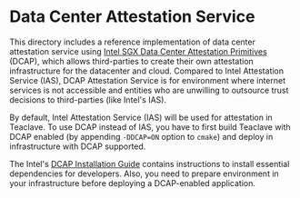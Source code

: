 # Data Center Attestation Service

This directory includes a reference implementation of data center attestation
service using
[Intel SGX Data Center Attestation Primitives](https://software.intel.com/en-us/blogs/2019/05/21/intel-sgx-datacenter-attestation-primitives) (DCAP),
which allows third-parties to create their own attestation infrastructure for
the datacenter and cloud. Compared to Intel Attestation Service (IAS), DCAP
Attestation Service is for environment where internet services is not accessible
and entities who are unwilling to outsource trust decisions to third-parties
(like Intel's IAS).

By default, Intel Attestation Service (IAS) will be used for attestation in
Teaclave. To use DCAP instead of IAS, you have to first build Teaclave with DCAP
enabled (by appending `-DDCAP=ON` option to `cmake`) and deploy in
infrastructure with DCAP supported.

The Intel's [DCAP Installation Guide](https://download.01.org/intel-sgx/sgx-dcap/1.3.1/linux/docs/Intel_SGX_DCAP_Linux_SW_Installation_Guide.pdf)
contains instructions to install essential dependencies for developers. Also,
you need to prepare environment in your infrastructure before deploying a
DCAP-enabled application.
